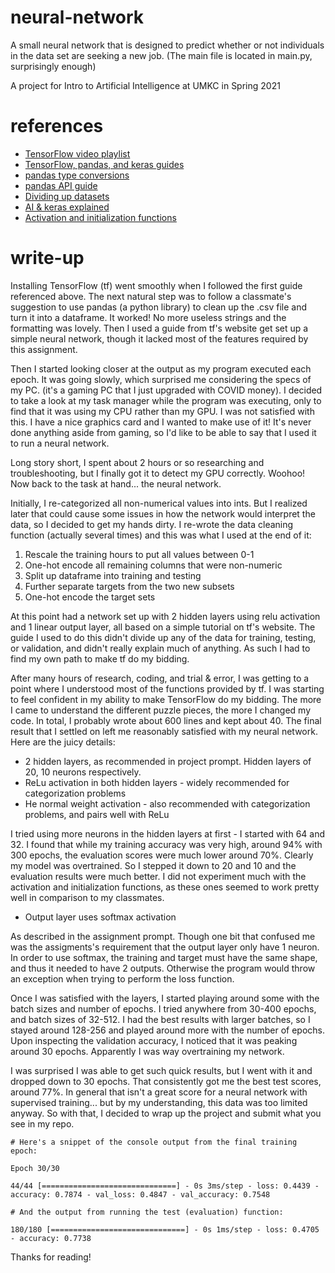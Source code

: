 # neural-network
A small neural network that is designed to predict whether or not individuals in the data set are seeking a new job. (The main file is located in main.py, surprisingly enough)

A project for Intro to Artificial Intelligence at UMKC in Spring 2021

# references

- [TensorFlow video playlist](https://www.youtube.com/playlist?list=PLhhyoLH6IjfxVOdVC1P1L5z5azs0XjMsb)
- [TensorFlow, pandas, and keras guides](https://www.tensorflow.org/tutorials)
- [pandas type conversions](https://www.geeksforgeeks.org/change-data-type-for-one-or-more-columns-in-pandas-dataframe/)
- [pandas API guide](https://pandas.pydata.org/docs/reference/frame.html)
- [Dividing up datasets](https://www.geeksforgeeks.org/split-pandas-dataframe-by-rows/)
- [AI & keras explained](https://machinelearningmastery.com/tensorflow-tutorial-deep-learning-with-tf-keras/)
- [Activation and initialization functions](https://towardsdatascience.com/weight-initialization-techniques-in-neural-networks-26c649eb3b78)

# write-up

Installing TensorFlow (tf) went smoothly when I followed the first guide referenced above. The next natural step was to follow a classmate's suggestion to use pandas (a python library) to clean up the .csv file and turn it into a dataframe. It worked! No more useless strings and the formatting was lovely. Then I used a guide from tf's website get set up a simple neural network, though it lacked most of the features required by this assignment.

Then I started looking closer at the output as my program executed each epoch. It was going slowly, which surprised me considering the specs of my PC. (it's a gaming PC that I just upgraded with COVID money). I decided to take a look at my task manager while the program was executing, only to find that it was using my CPU rather than my GPU. I was not satisfied with this. I have a nice graphics card and I wanted to make use of it! It's never done anything aside from gaming, so I'd like to be able to say that I used it to run a neural network.

Long story short, I spent about 2 hours or so researching and troubleshooting, but I finally got it to detect my GPU correctly. Woohoo! Now back to the task at hand... the neural network.

Initially, I re-categorized all non-numerical values into ints. But I realized later that could cause some issues in how the network would interpret the data, so I decided to get my hands dirty. I re-wrote the data cleaning function (actually several times) and this was what I used at the end of it:

1. Rescale the training hours to put all values between 0-1
2. One-hot encode all remaining columns that were non-numeric
3. Split up dataframe into training and testing
4. Further separate targets from the two new subsets
5. One-hot encode the target sets

At this point had a network set up with 2 hidden layers using relu activation and 1 linear output layer, all based on a simple tutorial on tf's website. The guide I used to do this didn't divide up any of the data for training, testing, or validation, and didn't really explain much of anything. As such I had to find my own path to make tf do my bidding.

After many hours of research, coding, and trial & error, I was getting to a point where I understood most of the functions provided by tf. I was starting to feel confident in my ability to make TensorFlow do my bidding. The more I came to understand the different puzzle pieces, the more I changed my code. In total, I probably wrote about 600 lines and kept about 40. The final result that I settled on left me reasonably satisfied with my neural network. Here are the juicy details: 

- 2 hidden layers, as recommended in project prompt. Hidden layers of 20, 10 neurons respectively.
- ReLu activation in both hidden layers - widely recommended for categorization problems
- He normal weight activation - also recommended with categorization problems, and pairs well with ReLu

I tried using more neurons in the hidden layers at first - I started with 64 and 32. I found that while my training accuracy was very high, around 94% with 300 epochs, the evaluation scores were much lower around 70%. Clearly my model was overtrained. So I stepped it down to 20 and 10 and the evaluation results were much better. I did not experiment much with the activation and initialization functions, as these ones seemed to work pretty well in comparison to my classmates.

- Output layer uses softmax activation

As described in the assignment prompt. Though one bit that confused me was the assigments's requirement that the output layer only have 1 neuron. In order to use softmax, the training and target must have the same shape, and thus it needed to have 2 outputs. Otherwise the program would throw an exception when trying to perform the loss function.

Once I was satisfied with the layers, I started playing around some with the batch sizes and number of epochs. I tried anywhere from 30-400 epochs, and batch sizes of 32-512. I had the best results with larger batches, so I stayed around 128-256 and played around more with the number of epochs. Upon inspecting the validation accuracy, I noticed that it was peaking around 30 epochs. Apparently I was way overtraining my network. 

I was surprised I was able to get such quick results, but I went with it and dropped down to 30 epochs. That consistently got me the best test scores, around 77%. In general that isn't a great score for a neural network with supervised training... but by my understanding, this data was too limited anyway. So with that, I decided to wrap up the project and submit what you see in my repo.

```
# Here's a snippet of the console output from the final training epoch:

Epoch 30/30

44/44 [==============================] - 0s 3ms/step - loss: 0.4439 - accuracy: 0.7874 - val_loss: 0.4847 - val_accuracy: 0.7548

# And the output from running the test (evaluation) function:

180/180 [==============================] - 0s 1ms/step - loss: 0.4705 - accuracy: 0.7738
```


Thanks for reading!
